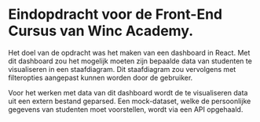 # Eindopdracht voor de Front-End Cursus van Winc Academy.

Het doel van de opdracht was het maken van een dashboard in React.
Met dit dashboard zou het mogelijk moeten zijn bepaalde data van studenten te visualiseren in een staafdiagram. Dit staafdiagram zou vervolgens met filteropties aangepast kunnen worden door de gebruiker.

Voor het werken met data van dit dashboard wordt de te visualiseren data uit een extern bestand geparsed. Een mock-dataset, welke de persoonlijke gegevens van studenten moet voorstellen, wordt via een API opgehaald.

